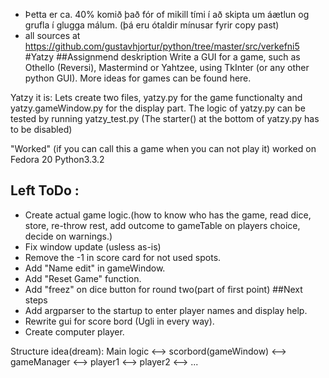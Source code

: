 - Þetta er ca. 40% komið það fór of mikill tími í að skipta um áætlun og grufla í glugga málum. (þá eru ótaldir mínusar fyrir copy past)
- all sources at https://github.com/gustavhjortur/python/tree/master/src/verkefni5
#Yatzy
##Assignmend deskription
Write a GUI for a game, such as Othello (Reversi), Mastermind or Yahtzee, using TkInter (or any other python GUI). More ideas for games can be found here.

Yatzy it is:
Lets create two files, yatzy.py for the game functionalty and yatzy.gameWindow.py for the display part. 
The logic of yatzy.py can be tested by running yatzy_test.py (The starter() at the bottom of yatzy.py has to be disabled)

"Worked" (if you can call this a game when you can not play it) worked on Fedora 20 Python3.3.2

## Left ToDo :
- Create actual game logic.(how to know who has the game, read dice, store, re-throw rest, add outcome to gameTable on players choice, decide on warnings.)
- Fix window update (usless as-is)
- Remove the -1 in score card for not used spots.
- Add "Name edit" in gameWindow.
- Add "Reset Game" function.
- Add "freez" on dice button for round two(part of first point)
##Next steps
- Add argparser to the startup to enter player names and display help.
- Rewrite gui for score bord (Ugli in every way).
- Create computer player.

Structure idea(dream):
Main logic <--> scorbord(gameWindow) <--> gameManager <--> player1
                                                      <--> player2
                                                      <--> ...
